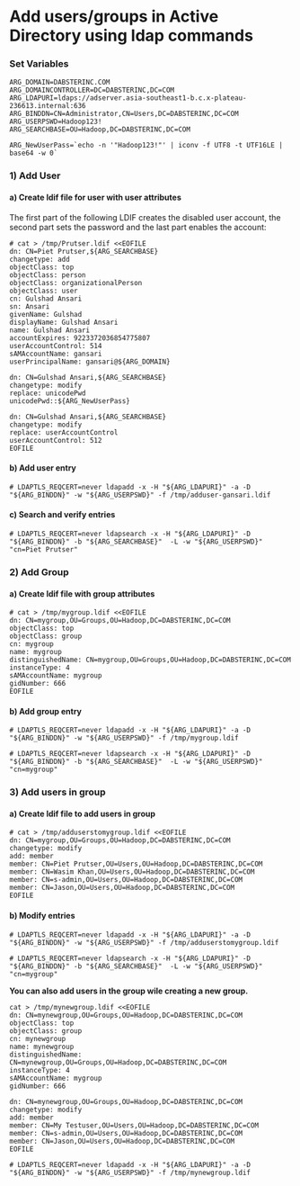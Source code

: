 # Add users/groups in Active Directory using ldap commands

### Set Variables
```
ARG_DOMAIN=DABSTERINC.COM
ARG_DOMAINCONTROLLER=DC=DABSTERINC,DC=COM
ARG_LDAPURI=ldaps://adserver.asia-southeast1-b.c.x-plateau-236613.internal:636
ARG_BINDDN=CN=Administrator,CN=Users,DC=DABSTERINC,DC=COM
ARG_USERPSWD=Hadoop123!
ARG_SEARCHBASE=OU=Hadoop,DC=DABSTERINC,DC=COM

ARG_NewUserPass=`echo -n '"Hadoop123!"' | iconv -f UTF8 -t UTF16LE | base64 -w 0`
```

### 1) Add User
#### a) Create ldif file for user with user attributes
The first part of the following LDIF creates the disabled user account, the second part sets the password and the last part enables the account:

```
# cat > /tmp/Prutser.ldif <<EOFILE
dn: CN=Piet Prutser,${ARG_SEARCHBASE}
changetype: add
objectClass: top
objectClass: person
objectClass: organizationalPerson
objectClass: user
cn: Gulshad Ansari
sn: Ansari
givenName: Gulshad
displayName: Gulshad Ansari
name: Gulshad Ansari
accountExpires: 9223372036854775807
userAccountControl: 514
sAMAccountName: gansari
userPrincipalName: gansari@${ARG_DOMAIN}

dn: CN=Gulshad Ansari,${ARG_SEARCHBASE}
changetype: modify
replace: unicodePwd
unicodePwd::${ARG_NewUserPass}

dn: CN=Gulshad Ansari,${ARG_SEARCHBASE}
changetype: modify
replace: userAccountControl
userAccountControl: 512
EOFILE
```
#### b) Add user entry
```
# LDAPTLS_REQCERT=never ldapadd -x -H "${ARG_LDAPURI}" -a -D "${ARG_BINDDN}" -w "${ARG_USERPSWD}" -f /tmp/adduser-gansari.ldif 
```
#### c) Search and verify entries
```
# LDAPTLS_REQCERT=never ldapsearch -x -H "${ARG_LDAPURI}" -D "${ARG_BINDDN}" -b "${ARG_SEARCHBASE}"  -L -w "${ARG_USERPSWD}" "cn=Piet Prutser"
```

### 2) Add Group
#### a) Create ldif file with group attributes
```
# cat > /tmp/mygroup.ldif <<EOFILE
dn: CN=mygroup,OU=Groups,OU=Hadoop,DC=DABSTERINC,DC=COM
objectClass: top
objectClass: group
cn: mygroup
name: mygroup
distinguishedName: CN=mygroup,OU=Groups,OU=Hadoop,DC=DABSTERINC,DC=COM
instanceType: 4
sAMAccountName: mygroup
gidNumber: 666
EOFILE
```
#### b) Add group entry
```
# LDAPTLS_REQCERT=never ldapadd -x -H "${ARG_LDAPURI}" -a -D "${ARG_BINDDN}" -w "${ARG_USERPSWD}" -f /tmp/mygroup.ldif 
```
```
# LDAPTLS_REQCERT=never ldapsearch -x -H "${ARG_LDAPURI}" -D "${ARG_BINDDN}" -b "${ARG_SEARCHBASE}"  -L -w "${ARG_USERPSWD}" "cn=mygroup"
```

### 3) Add users in group
#### a) Create ldif file to add users in  group
```
# cat > /tmp/adduserstomygroup.ldif <<EOFILE
dn: CN=mygroup,OU=Groups,OU=Hadoop,DC=DABSTERINC,DC=COM
changetype: modify
add: member
member: CN=Piet Prutser,OU=Users,OU=Hadoop,DC=DABSTERINC,DC=COM
member: CN=Wasim Khan,OU=Users,OU=Hadoop,DC=DABSTERINC,DC=COM
member: CN=s-admin,OU=Users,OU=Hadoop,DC=DABSTERINC,DC=COM
member: CN=Jason,OU=Users,OU=Hadoop,DC=DABSTERINC,DC=COM
EOFILE
```

#### b) Modify entries
```
# LDAPTLS_REQCERT=never ldapadd -x -H "${ARG_LDAPURI}" -a -D "${ARG_BINDDN}" -w "${ARG_USERPSWD}" -f /tmp/adduserstomygroup.ldif 
```
```
# LDAPTLS_REQCERT=never ldapsearch -x -H "${ARG_LDAPURI}" -D "${ARG_BINDDN}" -b "${ARG_SEARCHBASE}"  -L -w "${ARG_USERPSWD}" "cn=mygroup"
```

__You can also add users in the group wile creating a new group.__
```
cat > /tmp/mynewgroup.ldif <<EOFILE
dn: CN=mynewgroup,OU=Groups,OU=Hadoop,DC=DABSTERINC,DC=COM
objectClass: top
objectClass: group
cn: mynewgroup
name: mynewgroup
distinguishedName: CN=mynewgroup,OU=Groups,OU=Hadoop,DC=DABSTERINC,DC=COM
instanceType: 4
sAMAccountName: mygroup
gidNumber: 666

dn: CN=mynewgroup,OU=Groups,OU=Hadoop,DC=DABSTERINC,DC=COM
changetype: modify
add: member
member: CN=My Testuser,OU=Users,OU=Hadoop,DC=DABSTERINC,DC=COM
member: CN=s-admin,OU=Users,OU=Hadoop,DC=DABSTERINC,DC=COM
member: CN=Jason,OU=Users,OU=Hadoop,DC=DABSTERINC,DC=COM
EOFILE
```
```
# LDAPTLS_REQCERT=never ldapadd -x -H "${ARG_LDAPURI}" -a -D "${ARG_BINDDN}" -w "${ARG_USERPSWD}" -f /tmp/mynewgroup.ldif 
```



